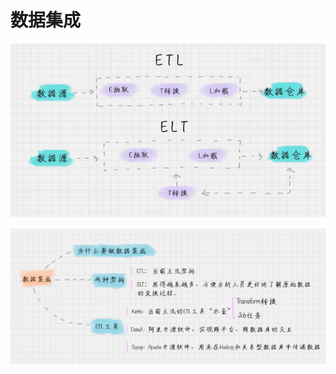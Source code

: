 # 数据集成


![](https://raw.githubusercontent.com/Syncma/Figurebed/master/img/20200109172634.png)

![](https://raw.githubusercontent.com/Syncma/Figurebed/master/img/20200109172724.png)